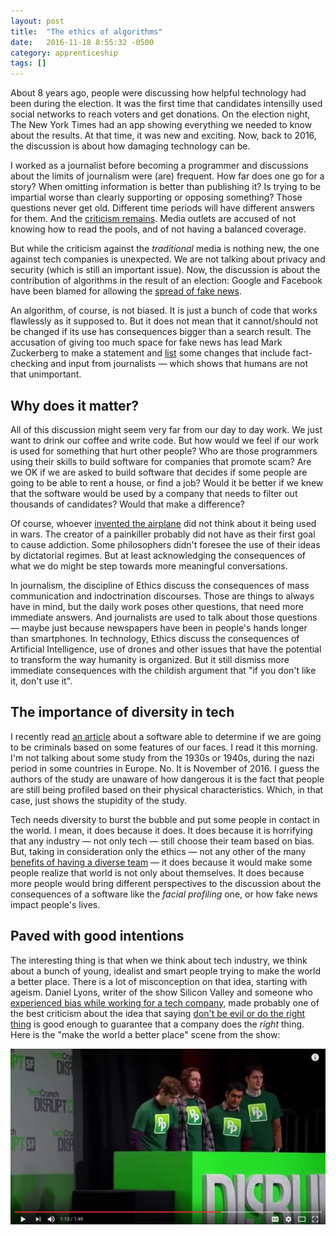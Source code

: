 ```yaml
---
layout: post
title:  "The ethics of algorithms"
date:   2016-11-18 8:55:32 -0500
category: apprenticeship
tags: []
---
```


About 8 years ago, people were discussing how helpful technology had been during the election. It was the first time that candidates intensilly used social networks to reach voters and get donations. On the election night, The New York Times had an app showing everything we needed to know about the results. At that time, it was new and exciting. Now, back to 2016, the discussion is about how damaging technology can be.<!--more-->

I worked as a journalist before becoming a programmer and discussions about the limits of journalism were (are) frequent. How far does one go for a story? When omitting information is better than publishing it? Is trying to be impartial worse than clearly supporting or opposing something? Those questions never get old. Different time periods will have different answers for them. And the [criticism remains](http://www.nytimes.com/2016/11/09/arts/television/after-this-election-can-the-media-recover.html). Media outlets are accused of not knowing how to read the pools, and of not having a balanced coverage.

But while the criticism against the *traditional* media is nothing new, the one against tech companies is unexpected. We are not talking about privacy and security (which is still an important issue). Now, the discussion is about the contribution of algorithms in the result of an election: Google and Facebook have been blamed for allowing the [spread of fake news](https://www.washingtonpost.com/news/the-intersect/wp/2016/11/17/facebook-fake-news-writer-i-think-donald-trump-is-in-the-white-house-because-of-me/).

An algorithm, of course, is not biased. It is just a bunch of code that works flawlessly as it supposed to. But it does not mean that it cannot/should not be changed if its use has consequences bigger than a search result. The accusation of giving too much space for fake news has lead Mark Zuckerberg to make a statement and [list](https://www.facebook.com/zuck/posts/10103269806149061) some changes that include fact-checking and input from journalists &mdash; which shows that humans are not that unimportant.

## Why does it matter?

All of this discussion might seem very far from our day to day work. We just want to drink our coffee and write code. But how would we feel if our work is used for something that hurt other people? Who are those programmers using their skills to build software for companies that promote scam? Are we OK if we are asked to build software that decides if some people are going to be able to rent a house, or find a job? Would it be better if we knew that the software would be used by a company that needs to filter out thousands of candidates? Would that make a difference?

Of course, whoever [invented the airplane](http://www.cnn.com/2013/06/07/travel/wright-brothers-first-flight-fight/) did not think about it being used in wars. The creator of a painkiller probably did not have as their first goal to cause addiction. Some philosophers didn't foresee the use of their ideas by dictatorial regimes. But at least acknowledging the consequences of what we do might be step towards more meaningful conversations.

In journalism, the discipline of Ethics discuss the consequences of mass communication and indoctrination discourses. Those are things to always have in mind, but the daily work poses other questions, that need more immediate answers. And journalists are used to talk about those questions &mdash; maybe just because newspapers have been in people's hands longer than smartphones. In technology, Ethics discuss the consequences of Artificial Intelligence, use of drones and other issues that have the potential to transform the way humanity is organized. But it still dismiss more immediate consequences with the childish argument that "if you don't like it, don't use it".

## The importance of diversity in tech

I recently read [an article](https://theintercept.com/2016/11/18/troubling-study-says-artificial-intelligence-can-predict-who-will-be-criminals-based-on-facial-features/) about a software able to determine if we are going to be criminals based on some features of our faces. I read it this morning. I'm not talking about some study from the 1930s or 1940s, during the nazi period in some countries in Europe. No. It is November of 2016. I guess the authors of the study are unaware of how dangerous it is the fact that people are still being profiled based on their physical characteristics. Which, in that case, just shows the stupidity of the study.

Tech needs diversity to burst the bubble and put some people in contact in the world. I mean, it does because it does. It does because it is horrifying that any industry &mdash; not only tech &mdash; still choose their team based on bias. But, taking in consideration only the ethics &mdash; not any other of the many [benefits of having a diverse team](http://www.forbes.com/sites/ekaterinawalter/2014/01/14/reaping-the-benefits-of-diversity-for-modern-business-innovation/#4f6c57266476) &mdash; it does because it would make some people realize that world is not only about themselves. It does because more people would bring different perspectives to the discussion about the consequences of a software like the *facial profiling* one, or how fake news impact people's lives.

## Paved with good intentions

The interesting thing is that when we think about tech industry, we think about a bunch of young, idealist and smart people trying to make the world a better place. There is a lot of misconception on that idea, starting with ageism. Daniel Lyons, writer of the show Silicon Valley and someone who [experienced bias while working for a tech company](http://observer.com/2016/04/when-it-comes-to-age-bias-tech-companies-dont-even-bother-to-lie/), made probably one of the best criticism about the idea that saying [don't be evil or do the right thing](http://blogs.wsj.com/digits/2015/10/02/as-google-becomes-alphabet-dont-be-evil-vanishes/) is good enough to guarantee that a company does the *right* thing. Here is the "make the world a better place" scene from the show:

[![Silicon Valley, make the world a better place](/images/siliconvalley.png)](https://www.youtube.com/watch?v=J-GVd_HLlps&t=4s)
